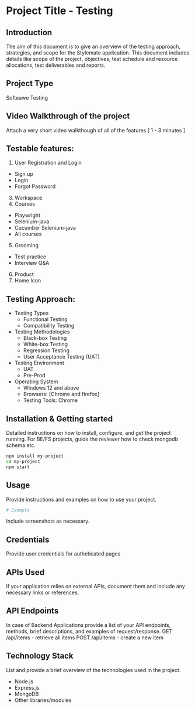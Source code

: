 # Project Title - Testing

## Introduction
The aim of this document is to give an overview of the testing approach, strategies, and scope for the Stylemate application. This document includes details like scope of the project, objectives, test schedule and resource allocations, test deliverables and reports.
## Project Type
Softeawe Testing

## Video Walkthrough of the project
Attach a very short video walkthough of all of the features [ 1 - 3 minutes ]


## Testable features:
1. User Registration and Login
  - Sign up
  - Login
  - Forgot Password
3. Workspace
4. Courses
  - Playwright
  - Selenium-java
  - Cucumber Selenium-java
  - All courses
5. Grooming
  - Test practice
  - Interview Q&A
6. Product
7. Home Icon

## Testing Approach:	
- Testing Types
  - Functional Testing
  - Compatibility Testing
- Testing Methodologies
  - Black-box Testing
  - White-box Testing
  - Regression Testing
  - User Acceptance Testing (UAT)
- Testing Environment
  - UAT
  - Pre-Prod
- Operating System
  - Windows 12 and above
  - Browsers: [Chrome and firefox]
  - Testing Tools:  Chrome

## Installation & Getting started
Detailed instructions on how to install, configure, and get the project running. For BE/FS projects, guide the reviewer how to check mongodb schema etc.

```bash
npm install my-project
cd my-project
npm start
```

## Usage
Provide instructions and examples on how to use your project.

```bash
# Example
```

Include screenshots as necessary.

## Credentials
Provide user credentials for autheticated pages

## APIs Used
If your application relies on external APIs, document them and include any necessary links or references.

## API Endpoints
In case of Backend Applications provide a list of your API endpoints, methods, brief descriptions, and examples of request/response.
GET /api/items - retrieve all items
POST /api/items - create a new item


## Technology Stack
List and provide a brief overview of the technologies used in the project.

- Node.js
- Express.js
- MongoDB
- Other libraries/modules
